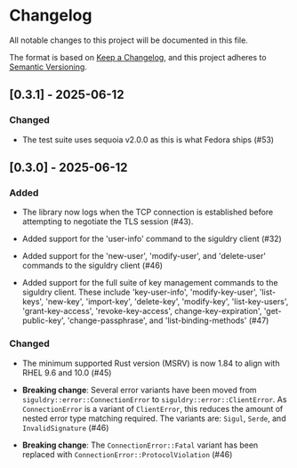 # Changelog

All notable changes to this project will be documented in this file.

The format is based on [Keep a Changelog](https://keepachangelog.com/en/1.1.0/),
and this project adheres to [Semantic Versioning](https://semver.org/spec/v2.0.0.html).

## [0.3.1] - 2025-06-12

### Changed

- The test suite uses sequoia v2.0.0 as this is what Fedora ships (#53)


## [0.3.0] - 2025-06-12

### Added

- The library now logs when the TCP connection is established before attempting
  to negotiate the TLS session (#43).

- Added support for the 'user-info' command to the siguldry client (#32)

- Added support for the 'new-user', 'modify-user', and 'delete-user' commands to the siguldry client (#46)

- Added support for the full suite of key management commands to the siguldry client. These include
'key-user-info', 'modify-key-user', 'list-keys', 'new-key', 'import-key', 'delete-key',
'modify-key', 'list-key-users', 'grant-key-access', 'revoke-key-access', change-key-expiration',
'get-public-key', 'change-passphrase', and 'list-binding-methods' (#47)

### Changed

- The minimum supported Rust version (MSRV) is now 1.84 to align with RHEL 9.6 and 10.0 (#45)

- **Breaking change**: Several error variants have been moved from `siguldry::error::ConnectionError`
  to `siguldry::error::ClientError`. As `ConnectionError` is a variant of `ClientError`, this reduces
  the amount of nested error type matching required. The variants are: `Sigul`, `Serde`, and `InvalidSignature` (#46)

- **Breaking change**: The `ConnectionError::Fatal` variant has been replaced with `ConnectionError::ProtocolViolation` (#46)
